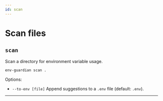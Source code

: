 ```yaml
---
id: scan
---
```



# Scan files

## `scan`
Scan a directory for environment variable usage.


```bash
env-guardian scan .
```


Options:
- `--to-env [file]` Append suggestions to a `.env` file (default: `.env`).


---
